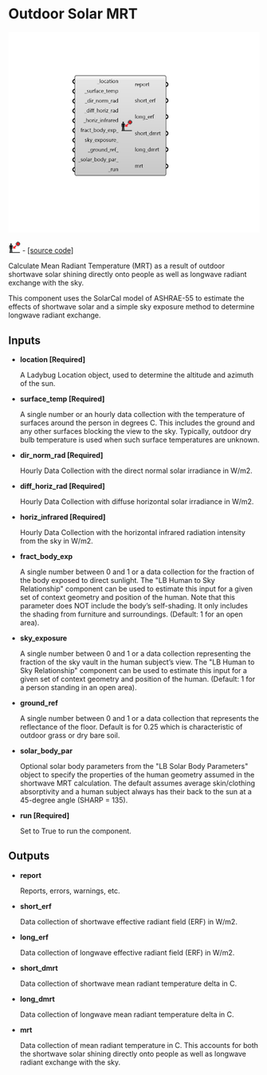 # Outdoor Solar MRT

![](../../.gitbook/assets/Outdoor_Solar_MRT.png)

![](../../.gitbook/assets/Outdoor_Solar_MRT%20%281%29.png) - [\[source code\]](https://github.com/ladybug-tools/ladybug-grasshopper/blob/master/ladybug_grasshopper/src//LB%20Outdoor%20Solar%20MRT.py)

Calculate Mean Radiant Temperature \(MRT\) as a result of outdoor shortwave solar shining directly onto people as well as longwave radiant exchange with the sky.

This component uses the SolarCal model of ASHRAE-55 to estimate the effects of shortwave solar and a simple sky exposure method to determine longwave radiant exchange.

## Inputs

* **location \[Required\]**

  A Ladybug Location object, used to determine the altitude and azimuth of the sun. 

* **surface\_temp \[Required\]**

  A single number or an hourly data collection with the temperature of surfaces around the person in degrees C. This includes the ground and any other surfaces blocking the view to the sky. Typically, outdoor dry bulb temperature is used when such surface temperatures are unknown. 

* **dir\_norm\_rad \[Required\]**

  Hourly Data Collection with the direct normal solar irradiance in W/m2. 

* **diff\_horiz\_rad \[Required\]**

  Hourly Data Collection with diffuse horizontal solar irradiance in W/m2. 

* **horiz\_infrared \[Required\]**

  Hourly Data Collection with the horizontal infrared radiation intensity from the sky in W/m2. 

* **fract\_body\_exp**

  A single number between 0 and 1 or a data collection for the fraction of the body exposed to direct sunlight. The "LB Human to Sky Relationship" component can be used to estimate this input for a given set of context geometry and position of the human. Note that this parameter does NOT include the body’s self-shading. It only includes the shading from furniture and surroundings. \(Default: 1 for an open area\). 

* **sky\_exposure**

  A single number between 0 and 1 or a data collection representing the fraction of the sky vault in the human subject’s view. The "LB Human to Sky Relationship" component can be used to estimate this input for a given set of context geometry and position of the human. \(Default: 1 for a person standing in an open area\). 

* **ground\_ref**

  A single number between 0 and 1 or a data collection that represents the reflectance of the floor. Default is for 0.25 which is characteristic of outdoor grass or dry bare soil. 

* **solar\_body\_par**

  Optional solar body parameters from the "LB Solar Body Parameters" object to specify the properties of the human geometry assumed in the shortwave MRT calculation. The default assumes average skin/clothing absorptivity and a human subject always has their back to the sun at a 45-degree angle \(SHARP = 135\). 

* **run \[Required\]**

  Set to True to run the component. 

## Outputs

* **report**

  Reports, errors, warnings, etc. 

* **short\_erf**

  Data collection of shortwave effective radiant field \(ERF\) in W/m2. 

* **long\_erf**

  Data collection of longwave effective radiant field \(ERF\) in W/m2. 

* **short\_dmrt**

  Data collection of shortwave mean radiant temperature delta in C. 

* **long\_dmrt**

  Data collection of longwave mean radiant temperature delta in C. 

* **mrt**

  Data collection of mean radiant temperature in C.  This accounts for both the shortwave solar shining directly onto people as well as longwave radiant exchange with the sky. 

